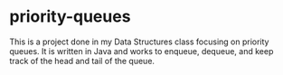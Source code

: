 # priority-queues
This is a project done in my Data Structures class focusing on priority queues. It is written in Java and works to enqueue, dequeue, and keep track of the head and tail of the queue.
